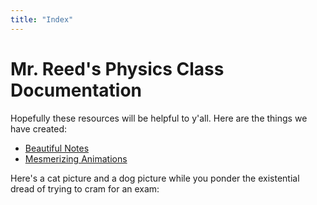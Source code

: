 ```yaml
---
title: "Index"
---
```


# Mr. Reed's Physics Class Documentation
Hopefully these resources will be helpful to y'all. Here are the things we have created:
- [Beautiful Notes](https://e-terry.github.io/ElatrickManim/notes/)
- [Mesmerizing Animations](https://e-terry.github.io/ElatrickManim/animations/)

Here's a cat picture and a dog picture while you ponder the existential dread of trying to cram for an exam:

<div id="pictues" style="display:flex>

<div id="cat-picture" style="flex:1;width:15vw; height:15vh"></div>

<script>
    $.ajax({
    url: "https://api.thecatapi.com/v1/images/search",
    success: function(data) {
        var imgUrl = data[0].url;
        $("#cat-picture").html("<img src='" + imgUrl + "' style=\"max-width:100%; height:auto; max-height:100% \" />");
    }
    });
</script>

<div id="dog-picture" style="flex:1;width:15vw; height:15vh"></div>

<script>
    $.ajax({
    url: "https://api.thedogapi.com/v1/images/search",
    success: function(data) {
        var imgUrl = data[0].url;
        $("#dog-picture").html("<img src='" + imgUrl + "' style=\"max-width:100%; height:auto; max-height:100% \" />");
    }
    });
</script>

</div>